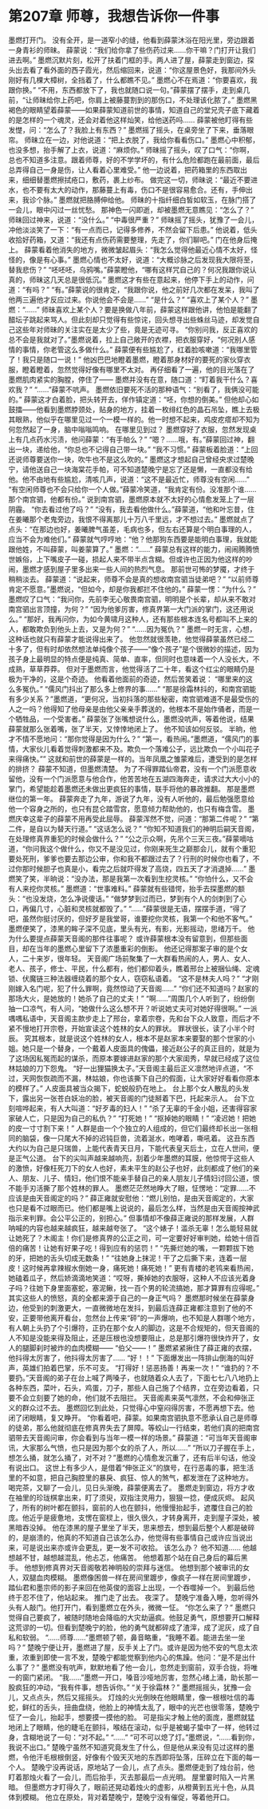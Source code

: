 # 第207章 师尊，我想告诉你一件事
墨燃打开门。
没有全开，是一道窄小的缝，他看到薛蒙沐浴在阳光里，旁边跟着一身青衫的师昧。
薛蒙说：“我们给你拿了些伤药过来……你干嘛？门打开让我们进去啊。”
墨燃沉默片刻，松开了扶着门框的手。两人进了屋，薛蒙走到窗边，探头出去看了看外面的西子霞光，然后缩回来，说道：“你这屋景色好，我那间外头刚好有几棵大樟树，全挡着了，什么都瞧不见。”
墨燃心不在焉道：“你要喜欢，我跟你换。”
“不用，东西都放下了，我也就随口说一句。”薛蒙摆了摆手，走到桌几前，“让师昧给你上药吧，你肩上被藤蔓割到的那伤口，不处理该化脓了。”
墨燃黑褐色的眼睛望着薛蒙——如果薛蒙知道前世的事情，知道自己的堂兄壳子底下藏着的是怎样的一个魂灵，还会对着他这样灿笑，给他送药吗……
薛蒙被他盯得有些发憷，问：“怎么了？我脸上有东西？”
墨燃摇了摇头，在桌旁坐了下来，垂落眼帘。
师昧立在一边，对他说道：“把上衣脱了，我给你看看伤口。”
墨燃心中积郁，也没多想，抬手解了上衣，说道：“麻烦你。”
师昧摇了摇头，叹了口气：“你啊，总也不知道多注意。跟着师尊，好的不学学坏的，有什么危险都跑在最前面，最后总弄得自己一身是伤，让人看着心里难受。”
他一边说着，把药箱里的东西取出来，细细替墨燃擦拭疮口，敷药，裹上纱布。
做完这一切，师昧说：“最近不要进水，也不要有太大的动作，那藤蔓上有毒，伤口不是很容易愈合。还有，手伸出来，我诊个脉。”
墨燃就把胳膊伸给他。
师昧的十指纤细白皙如软玉，在脉门搭了一会儿，眼中闪过一丝忧愁。
那神色一闪即逝，却被墨燃无意瞧见：“怎么了？”
师昧回过神来，说道：“没什么。”
“中毒很严重？”
师昧摇了摇头，犹豫了一会儿，冲他淡淡笑了一下：“有一点而已，记得多修养，不然会留下后患。”
他说着，低头收拾好药箱，又道：“我还有点伤药需要整理，先走了，你们聊吧。”
门在他身后掩上。
薛蒙看着他消失的地方，微微皱起眉头：“我怎么觉得他最近心情不太好，怪怪的，像是有心事。”
墨燃心情也不太好，说道：“大概诊脉之后发现我大限将至，替我悲伤？”
“呸呸呸，乌鸦嘴。”薛蒙瞪他，“哪有这样咒自己的？何况我跟你说认真的，师昧这几天总是很低沉。”
墨燃这才有些在意起来，他停下手上的动作，问道：“有吗？”
“有。”薛蒙说的很肯定，“我跟你说，他之前好几次都在发呆，我叫了他两三遍他才反应过来。你说他会不会是……”
“是什么？”
“喜欢上了某个人？”
墨燃：“……”
师昧喜欢上某个人？要是换做八年前，薛蒙这样跟他讲，他怕是能翻了醋坛子跳起来骂人。但此刻却只觉得有些惊诧，回头想寻出些蛛丝马迹，却发觉自己这些年对师昧的关注实在是太少了些，竟是无迹可寻。
“你别问我，反正喜欢的总不会是我就对了。”墨燃说着，拉上自己敞开的衣襟，把衣服穿好，“何况别人感情的事情，你老管这么多做什么。”
薛蒙便有些尴尬了，红着脸咳嗽道：“我哪里管了！我只是随口一说！”
他凶巴巴地瞪着墨燃，瞪着那身材好的要死的家伙穿衣服，瞪着瞪着，忽然觉得好像有哪里不太对。
再仔细看了一遍，他的目光落在了墨燃肌肉紧实的胸膛，停住了——
墨燃并没有在意，随口道：“盯着我干什么？喜欢我？”
“……”薛蒙不吭声。
墨燃依旧要死不活的那种语气：“别看了，我俩没可能的。”
薛蒙这才白着脸，把头转开去，佯作镇定道：“呸，你想的倒美。”
但他却心如鼓擂——他看到墨燃脖颈处，贴身的地方，挂着一枚绯红色的晶石吊坠，瞧上去极其眼熟，他似乎在哪里见过一个一模一样的。他一时想不起来，鸡皮疙瘩却不知为何忽然起了一身，脑中嗡嗡鸣响。
在哪里见到过？
墨燃穿好了衣服，忽然发现桌上有几点药水污渍，他问薛蒙：“有手帕么？”
“嗯？……哦，有。”薛蒙回过神，翻出一块，递给他，“你总也不记得自己带一块。”
“我不习惯。”
薛蒙板着脸道：“上回还说师尊要送你一块，吹牛也不是这么吹的。”
墨燃这才想起自己曾经央求过楚晚宁，请他送自己一块海棠花手帕，可不知道楚晚宁是忘了还是懒，一直都没有给他。他不由地有些尴尬，清咳几声，说道：“这不是最近忙，师尊没有空闲……”
“有空闲师尊也不会只给你一个人做。”薛蒙冷笑道，“我肯定有份。没准那个谁……那个南宫驷，他都有份。”
说到南宫驷，墨燃原本就不太好的心情愈发笼上了一层阴霾。
“你去看过他了吗？”
“没有，我去看他做什么。”薛蒙道，“他和叶忘昔，住在姜曦那个老鬼旁边，我恨不得离那儿十万八千里远，才不想过去。”
墨燃就点了点头：“在那边也好，姜曦脾气虽差，毛病也多，但左右还算是个明白事理的人，应当不会为难他们。”
薛蒙就气哼哼地：“他？他那狗东西要是能明白事理，我就能跟他姓，不叫薛蒙，叫姜蒙算了。”
墨燃：“……”
薛蒙总有这样的能力，闹闹腾腾愤世嫉俗，上下嘴皮子一碰，损起人来不带半点含糊。但或许也正因为他这样的吵闹，墨燃才感到屋子里多出来一些人间的热烈气息。
那前世可怖的梦魇，才终于稍稍淡去。
薛蒙道：“说起来，师尊不会是真的想收南宫驷当徒弟吧？”
“以前师尊肯定不愿意。”墨燃说，“但如今，却是你我都拦不住他的。”
薛蒙一愣：“为什么？”
墨燃叹了口气：“我问你，先前李无心敬畏南宫驷，明明是个长辈，却从来不敢对南宫驷出言顶撞，为何？”
“因为他爹厉害，修真界第一大门派的掌门，这还用说么。”
“那好，我再问你，为如今黄啸月这种人，还有那些根本连名号都叫不上来的人，都敢欺负到他头上去，又是为何？”
“……因为冤仇？”
墨燃一时无言，心想，这种话也就只有薛蒙才能说得出来了。
他忽然就很羡艳，他觉得薛蒙虽然已经二十多了，但有时却依然想法单纯像个孩子——“像个孩子”是个很微妙的描述，因为孩子身上最明显的特点便是纯真、简单、直率，但同时也意味着一个人没长大，不成熟，草草莽莽。
但对于墨燃而言，他觉得活了二十年，看这个红尘的眼睛仍是极为干净的，这是个奇迹。
他看着他面前的奇迹，然后苦笑着说：
“哪里来的这么多冤仇。”
“儒风门抖出了那么多上修界的事……”
“那是徐霜林抖的，和南宫驷能有多少关系？”墨燃道，“更何况，当初抖落的那些秘密，南宫驷难道不是最受伤的人之一吗？他得知了他母亲是由他父亲亲手葬送的，他根本不是始作俑者，而是一个牺牲品，一个受害者。”
薛蒙张了张嘴想说什么，墨燃没吭声，等着他说，结果薛蒙就那么张着嘴，张了半天，又悻悻地闭上了。
他不知该如何反驳。
半晌，他才不情不愿地问：“那你觉得是因为什么？”
“第一，看热闹。”墨燃道，“儒风门的事情，大家伙儿看着觉得刺激都来不及。欺负一个落难公子，远比欺负一个小叫花子来得痛快。””
这就和前世的薛蒙是一样的。当年凤凰之雏蒙难后，遭受到的是怎样的排挤？
薛蒙不知道，但墨燃清楚。
为了不得罪踏仙帝君，没有一个门派愿意收留他，没有一个门派愿意与他合作，他苦苦地在五湖四海奔走，请求过大大小小的掌门，希望能趁着墨燃还未做出更疯狂的事情，联手将他的暴政推翻。
那是墨燃继位的第一年。
薛蒙奔走了九年，游说了九年，没有人听他的，最后勉强愿意给他一个容身之所的，也只有昆仑踏雪宫，愿意倾力帮助他的，也只有梅含雪。
墨燃庆幸这辈子的薛蒙不用再受此屈辱。
薛蒙浑然不觉，问道：“那第二件呢？”
“第二件，是自以为替天行道。”
“这话怎么说？”
“你知不知道我们的神明后嗣天音阁，在处理修真界重犯的时候会做什么？”
“公之示众啊，先吊个三天三夜。”薛蒙嘀咕道，“你问我这个做什么，你又不是没见过，你刚来死生之巅那会儿，就有个重犯要处死刑，爹爹也要去那边公审，你和我不都跟过去了？行刑的时候你也看了，不过你那时候胆子也真是小，看完之后就吓得发了高烧，四五天了才消退掉……”
墨燃笑了笑，半晌说：“没办法，那是我第一次看到生挖灵核。”
“你怕什么，又不会有人来挖你灵核。”
墨燃道：“世事难料。”
薛蒙就有些错愕，抬手去探墨燃的额头：“也没发烧，怎么净说傻话。”
“做梦梦到过而已，梦到有个人的剑刺到了心口，再偏几寸，心脏和灵核就都毁了。”
“……”薛蒙很是无语，摆摆手道，“得了吧，虽然你挺讨厌的，但好歹是我堂哥，谁要挖你灵核，我第一个和他不客气。”
墨燃便笑了，漆黑的眸子深不见底，里头有光，有影，光影摇动，思绪万千。
他为什么要提点薛蒙天音阁的那件往事呢？
或许薛蒙根本没有留意到，但那些面目，却在当年的墨燃心里留下了浓墨重彩的倒影。
他还记得那案子审的是个女人，二十来岁，很年轻。
天音阁广场前聚集了一大群看热闹的人，男人、女人、老人、孩子，修士、平民，什么都有，他们都仰着头，瞧着邢台上被捆仙绳、定魂锁、伏魔链三种法器缠绕着的那个女人，窃窃私语着。
“这不是林夫人吗？”
“才刚刚嫁入名门呢，犯了什么罪啊，竟然惊动了天音阁……”
“你们还不知道吗？赵家的那场大火，是她放的！她杀了自己的丈夫！”
“啊……”周围几个人听到了，纷纷倒抽一口凉气，有人问，“她做什么这么想不开？听说她丈夫可对她好得很啊。”
一派喁喁私语中，天音阁主款步走上了邢台，拿着宗卷，先和台下众人致意，而后才不紧不慢地打开宗卷，开始宣读这个姓林的女人的罪状。
罪状很长，读了小半个时辰。
究其根本，就是说这个姓林的女人，根本不是赵家本来要娶的那个世家的小姐。她只是一个替身，一个戴着人皮面具的傀儡，接近赵公子的真正目的，就是为了这场因私冤而起的谋杀，而原本要嫁进赵家的那个大家闺秀，早就已经成了这位林姑娘的刀下怨鬼。
“好一出狸猫换太子。”天音阁主最后正义凛然地评点道，“不过，天网恢恢疏而不漏，林姑娘，你也该撕下自己的假面，让大家好好看看你原本的模样了。”
人皮面具被当众揭下，蛇蜕般扔在地上。
台上那个女人散乱的头发下，露出另一张苍白妖冶的脸，被天音阁的门徒掰着下巴，托起来示人。
台下立刻喧哗起来，有人大叫道：“好歹毒的妇人！”
“杀了无辜的千金小姐，还害得容家家破人亡，只是因为自己的私仇？”
“打死她！”
“抠掉她的眼睛！”
“凌迟她！把她的皮一寸寸割下来！”
人群是由一个个独立的人组成的，但它们最终却长出一张相同的脑袋，像一只尾大不掉的迟钝巨兽，流着涎水，咆哮着，嘶吼着。
这丑东西大约以为自己是只瑞兽，上能代表青天日月，下能代表皇天后土，立在人世间，便是正气公道。
台下的尖叫声越来越响亮，刮着少年墨燃的耳膜，他惊愕于这些人的激愤，好像枉死刀下的女人也好，素未平生的赵公子也好，此刻都成了他们的亲人、朋友、儿子、情妇，他们恨不能亲手替自己的亲人朋友儿子情妇讨回公道，恨不能手刃活撕了那个姓林的罪人。
墨燃茫茫然地睁大了眼，怔愣地：“定罪……不应该是由天音阁定的吗？”
薛正雍就安慰他：“燃儿别怕，是由天音阁定的，大家也只是看不过眼而已。他们都是嘴上说说的，最后怎么样，当然是由天音阁按神武指示来判罪。会公平公正的，别担心。”
但事情却不像薛正雍说的那样发展，人群呐喊的内容也越来越疯狂，越来越夸张了。
“这个婊子！滥杀无辜！怎么能轻易就让她死了？木阁主！你们是修真界的公正之司，可一定要好好审判她，给她十倍百倍的痛苦！让她有好果子吃！得到应有的惩罚！”
“先撕烂她的嘴，一颗颗拔下她的牙，把她的舌头切成无数条！”
“往她身上抹泥！干了之后撕下来，连着一层皮！这时候再拿辣椒水倒她一身，痛死她！痛死她！”
更有青楼的老鸨来看热闹，她磕着瓜子，然后娇滴滴地笑道：“哎呀，撕掉她的衣服呀，这种人不应该光着身子吗？往她下身里面塞蛇，塞泥鳅，找一百个男的轮流搞她，那才算罪有应得呢。”
其实这些人的愤怒，真的全都来源于自己的一身正气吗？
墨燃那时候坐在薛蒙身边，他受到的刺激更大，一直微微地在发抖，到最后连薛正雍都注意到了他的不安，正要带他离开看台，忽然台上传来“砰”的一声爆响，也不知是人群哪个地方，有人朝上头扔了个引爆符，正扔在那个女人的脚边，这是不合规矩的，但天音阁的人不知是没能来得及阻止，还是压根也没想要阻止，总是那引爆符很快炸开了，女人的腿脚刹时被炸的血肉模糊——
“伯父——！”
墨燃紧紧揪住了薛正雍的衣摆，他抖得太厉害了，他抖得太厉害了……
“好！！”
下面爆发出一阵排山倒海的叫好声，英雄们拍着巴掌，乐不可支。
“打得好！惩恶扬善！再来一次！”
“谁扔的？不要扔。”天音阁的弟子在台上喊了两嗓子，也就随着众人去了，下面七七八八地扔上各种东西，菜叶，石头，鸡蛋，刀子，那些人自己施了个结界，立在旁边看着，只要不会立刻要了她的命，他们就不去阻拦。
天音阁素来英气凛然，不会和伸张正义的群众过不去。
墨燃回忆到此处，只觉得心中窒闷得厉害，不愿再想下去。他闭了闭眼睛，复又睁开。
“你看着吧，薛蒙。如果南宫驷执意不愿承认自己是师尊的徒弟，那么他就彻底在修真界失去了屏障。等蛟山一行结束，若他们真的把南宫驷带去天音阁问审，你会看到与当年一模一样的场景。”
薛蒙道：“可当年天音阁审讯，大家那么气愤，也只是因为那个女的杀了人，所以……”
“所以刀子握在手上，想怎么捅，就怎么捅了，对不对？”墨燃的心情愈发沉重了，还有后半句话，他没有说出口。
这世上有多少人，是借着“伸张正义”的旗号，在行恶毒的事，把生活里的不如意，把自己胸腔里的暴戾、疯狂、惊人的煞气，都发泄在了这种地方。
喝完茶，又聊了一会儿，见日头渐晚，薛蒙便离去了。
墨燃走到窗边，将方才收在袖里的珍珑棋拿出来，盯了须臾，双指注灵用力，狠狠一捻，便成灰烬。
起风了，所有的树叶都在颤抖，窗前的人也在颤抖，他慢慢抬起手，遮覆住自己的脸庞。他近乎是疲惫地，支愣在窗棂上，很久很久，才转身离开，走到屋子深处，被黑暗吞没掉。
他在漆黑的屋子里坐了半天，思来想去，想到最后整个人都是破碎的，是崩溃的，他真的不知道自己该怎么办，他觉得有些事情自己或许应当说出来，可是说出来亦或许会更乱，更一发不可收拾。
该怎么办？
他不知道……
他越想越不甘，越想越混乱，他忐忑，他痛苦。
他想着那个站在自己身后的幕后黑手。
他想到修真界对天音阁敬若神明般的崇拜与迷信。
他想到那个被审讯的女人，双腿血肉模糊。
墨燃像困兽一样在房间里踱步，像疯子一样在房间里踱步，踏仙君和墨宗师的影子来回在他英俊的面容上出现，一个吞噬掉一个。
到最后他终于忍不住了，他站起来。
推门走了出去。
夜深了。
楚晚宁准备入睡，忽听得外头有人敲门。他打开门，看到墨燃立在外头，微微一怔。
“你怎么来了？”
墨燃只觉得自己要疯了，被随时随地会降临的大灾劫逼疯。他鼓足勇气，原想要开口解释这荒谬的一切。但看到楚晚宁的脸，他的勇气就都碎成了渣滓，成了泥灰，成了自私和软弱。
“……师尊……”墨燃顿了顿，鼻音略重，“我睡不着。能进去坐一坐吗？”
楚晚宁便让开，墨燃进了屋，反手关上了门。或许是因为他不安的气息太浓重，浓重到即使一言不发，楚晚宁都能觉察到他内心的焦躁。他问：“是不是出什么事了？”
墨燃没有吭声，默默地看了他一会儿，忽然走到窗前，双手合拢，将唯一的窗门紧闭。
“我……”墨燃一开口，嗓音沙哑地厉害，忽然心绪上涌，助长那一股疯狂的冲动，“我有件事，想告诉你。”
“关于徐霜林？”
墨燃摇摇头，犹豫一会儿，又点点头，然后又摇摇头。
灯烛的火光倒映在他眼睛里，像一根根吐信的毒蛇，鲜红的舌头，扭曲盘绕，他脸上的神情太乱了，眼中的光芒也很零落，楚晚宁怔了一会儿，抬起手，想要摸一摸他的脸。
可是指尖才触上他的面庞，墨燃就猛地闭上了眼睛，他的睫毛在颤抖，喉结在滚动，似乎是被蝎子蛰中了一样，他转过身，含糊地说了一句：“对不起。”
“……”
“可不可以熄了灯。”墨燃说，“……看到你，我说不出口。”
楚晚宁虽然不知道究竟发生了什么，但是他从来没有见过这样的墨燃，令他汗毛根根倒竖，好像有个毁天灭地的东西即将坠落，压碎立在下面的每一个人。
楚晚宁没再说话，原地站了一会儿，点了点头。墨燃便走到了烛台前，他盯着那烛火看了一会儿，而后抬手，灭去那最后一点光明。
屋里霎时陷入一片黑暗。
但墨燃方才盯得久了，眼前还晃动着烛火的虚影，从橙黄到五光十色，从具体到模糊。
他立在原处，背对着楚晚宁，楚晚宁没有催促，等着他开口。
